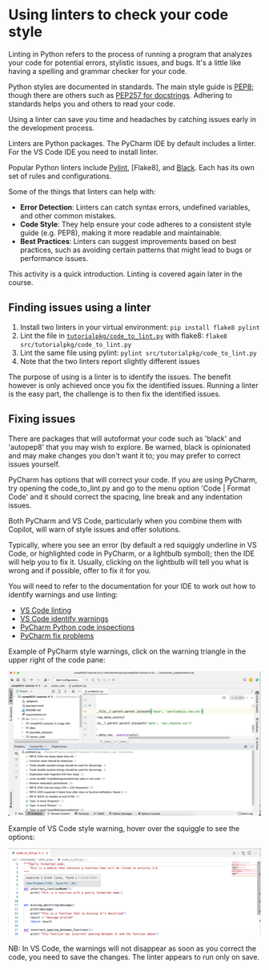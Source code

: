 # Using linters to check your code style

Linting in Python refers to the process of running a program that analyzes your code for potential errors, stylistic
issues, and bugs. It's a little like having a spelling and grammar checker for your code.

Python styles are documented in standards. The main style guide is [PEP8](https://peps.python.org/pep-0008/); though
there are others such as [PEP257 for docstrings](https://peps.python.org/pep-0257/). Adhering to standards helps you and
others to read your code.

Using a linter can save you time and headaches by catching issues early in the development process.

Linters are Python packages. The PyCharm IDE by default includes a linter. For the VS Code IDE you need to install
linter.

Popular Python linters include [Pylint](), [Flake8], and [Black](https://black.readthedocs.io/en/stable/). Each has its
own set of rules and configurations.

Some of the things that linters can help with:

- **Error Detection**: Linters can catch syntax errors, undefined variables, and other common mistakes.
- **Code Style**: They help ensure your code adheres to a consistent style guide (e.g. PEP8), making it more readable
  and maintainable.
- **Best Practices**: Linters can suggest improvements based on best practices, such as avoiding certain patterns that
  might lead to bugs or performance issues.

This activity is a quick introduction. Linting is covered again later in the course.

## Finding issues using a linter

1. Install two linters in your virtual environment: `pip install flake8 pylint`
2. Lint the file in [`tutorialpkg/code_to_lint.py`](../../src/tutorialpkg/sample_code/code_to_lint.py) with flake8:
   `flake8 src/tutorialpkg/code_to_lint.py`
3. Lint the same file using pylint: `pylint src/tutorialpkg/code_to_lint.py`
4. Note that the two linters report slightly different issues

The purpose of using is a linter is to identify the issues. The benefit however is only achieved once you fix the
identified issues. Running a linter is the easy part, the challenge is to then fix the identified issues.

## Fixing issues

There are packages that will autoformat your code such as 'black' and 'autopep8' that you
may wish to explore. Be warned, black is opinionated and may make changes you don't want it to; you may prefer to
correct issues yourself.

PyCharm has options that will correct your code. If you are using PyCharm, try opening the code_to_lint.py and go to the
menu option 'Code | Format Code' and it should correct the spacing, line break and any indentation issues.

Both PyCharm and VS Code, particularly when you combine them with Copilot, will warn of style issues and offer
solutions.

Typically, where you see an error (by default a red squiggly underline in VS Code, or highlighted code in PyCharm, or a
lightbulb symbol); then the IDE will help you to fix it. Usually, clicking on the lightbulb will tell you what is wrong
and if possible, offer to fix it for you.

You will need to refer to the documentation for your IDE to work out how to identify warnings and use linting:

- [VS Code linting](https://code.visualstudio.com/docs/python/linting)
- [VS Code identify warnings](https://code.visualstudio.com/Docs/editor/editingevolved#_errors-warnings)
- [PyCharm Python code inspections](https://www.jetbrains.com/help/pycharm/running-inspections.html)
- [PyCharm fix problems](https://www.jetbrains.com/help/pycharm/resolving-problems.html)

Example of PyCharm style warnings, click on the warning triangle in the upper right of the code pane:

![PyCharm lint example](../img/pycharm-lint.png)

Example of VS Code style warning, hover over the squiggle to see the options:

![VS Code lint example](../img/vsc-lint.png)

NB: In VS Code, the warnings will not disappear as soon as you correct the code, you need to save the changes. The
linter appears to run only on save.


